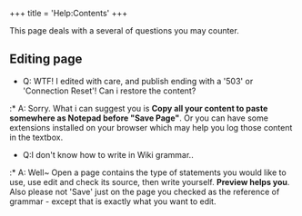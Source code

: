 +++
title = 'Help:Contents'
+++

This page deals with a several of questions you may counter.

## Editing page

- Q: WTF! I edited with care, and publish ending with a '503' or
  'Connection Reset'! Can i restore the content?

:\* A: Sorry. What i can suggest you is **Copy all your content to paste
somewhere as Notepad before "Save Page"**. Or you can have some
extensions installed on your browser which may help you log those
content in the textbox.

- Q:I don't know how to write in Wiki grammar..

:\* A: Well~ Open a page contains the type of statements you would like
to use, use edit and check its source, then write yourself. **Preview
helps you**. Also please not 'Save' just on the page you checked as the
reference of grammar - except that is exactly what you want to edit.

